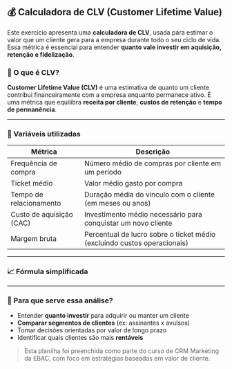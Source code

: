 ## 💰 Calculadora de CLV (Customer Lifetime Value)

Este exercício apresenta uma **calculadora de CLV**, usada para estimar o valor que um cliente gera para a empresa durante todo o seu ciclo de vida. Essa métrica é essencial para entender **quanto vale investir em aquisição, retenção e fidelização**.

### 🧮 O que é CLV?

**Customer Lifetime Value (CLV)** é uma estimativa de quanto um cliente contribui financeiramente com a empresa enquanto permanece ativo. É uma métrica que equilibra **receita por cliente**, **custos de retenção** e **tempo de permanência**.

---

### 🧠 Variáveis utilizadas

| Métrica                   | Descrição                                                                 |
|---------------------------|---------------------------------------------------------------------------|
| Frequência de compra      | Número médio de compras por cliente em um período                        |
| Ticket médio              | Valor médio gasto por compra                                              |
| Tempo de relacionamento   | Duração média do vínculo com o cliente (em meses ou anos)                |
| Custo de aquisição (CAC)  | Investimento médio necessário para conquistar um novo cliente            |
| Margem bruta              | Percentual de lucro sobre o ticket médio (excluindo custos operacionais) |

---

### 📈 Fórmula simplificada


---

### 🎯 Para que serve essa análise?

- Entender **quanto investir** para adquirir ou manter um cliente
- **Comparar segmentos de clientes** (ex: assinantes x avulsos)
- Tomar decisões orientadas por valor de longo prazo
- Identificar quais clientes são mais **rentáveis**

> Esta planilha foi preenchida como parte do curso de CRM Marketing da EBAC, com foco em estratégias baseadas em valor de cliente.
